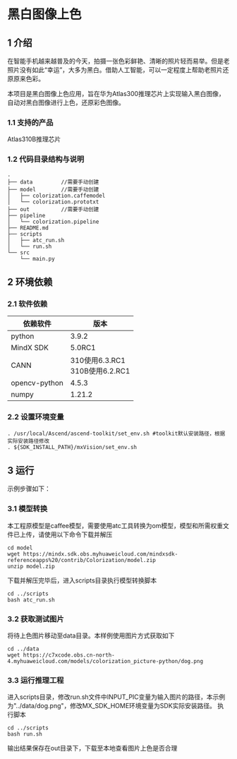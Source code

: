 # 黑白图像上色

## 1 介绍

在智能手机越来越普及的今天，拍摄一张色彩鲜艳、清晰的照片轻而易举。但是老照片没有如此“幸运”，大多为黑白。借助人工智能，可以一定程度上帮助老照片还原原来色彩。

本项目是黑白图像上色应用，旨在华为Atlas300推理芯片上实现输入黑白图像，自动对黑白图像进行上色，还原彩色图像。

### 1.1 支持的产品

Atlas310B推理芯片

### 1.2 代码目录结构与说明

```
.
├── data         //需要手动创建
├── model        //需要手动创建
│   ├── colorization.caffemodel
│   └── colorization.prototxt
├── out          //需要手动创建
├── pipeline
│   └── colorization.pipeline
├── README.md
├── scripts
│   ├── atc_run.sh
│   └── run.sh
└── src
    └── main.py
```

## 2 环境依赖

### 2.1 软件依赖

|     依赖软件     | 版本  |
|------------------|-------|
| python    | 3.9.2     | 
| MindX SDK     |    5.0RC1    |
| CANN | 310使用6.3.RC1<br>310B使用6.2.RC1 |
|   opencv-python  | 4.5.3 |
|      numpy       | 1.21.2|  

### 2.2 设置环境变量

```
. /usr/local/Ascend/ascend-toolkit/set_env.sh #toolkit默认安装路径，根据实际安装路径修改
. ${SDK_INSTALL_PATH}/mxVision/set_env.sh
```


## 3 运行

示例步骤如下：
### 3.1 模型转换

本工程原模型是caffee模型，需要使用atc工具转换为om模型，模型和所需权重文件已上传，请使用以下命令下载并解压

```
cd model
wget https://mindx.sdk.obs.myhuaweicloud.com/mindxsdk-referenceapps%20/contrib/Colorization/model.zip
unzip model.zip
```

下载并解压完毕后，进入scripts目录执行模型转换脚本

```
cd ../scripts
bash atc_run.sh
```

### 3.2 获取测试图片

将待上色图片移动至data目录。本样例使用图片方式获取如下

```
cd ../data
wget https://c7xcode.obs.cn-north-4.myhuaweicloud.com/models/colorization_picture-python/dog.png
```

### 3.3 运行推理工程

进入scripts目录，修改run.sh文件中INPUT_PIC变量为输入图片的路径，本示例为"../data/dog.png"，修改MX_SDK_HOME环境变量为SDK实际安装路径。
执行脚本

```
cd ../scripts
bash run.sh
```

输出结果保存在out目录下，下载至本地查看图片上色是否合理


